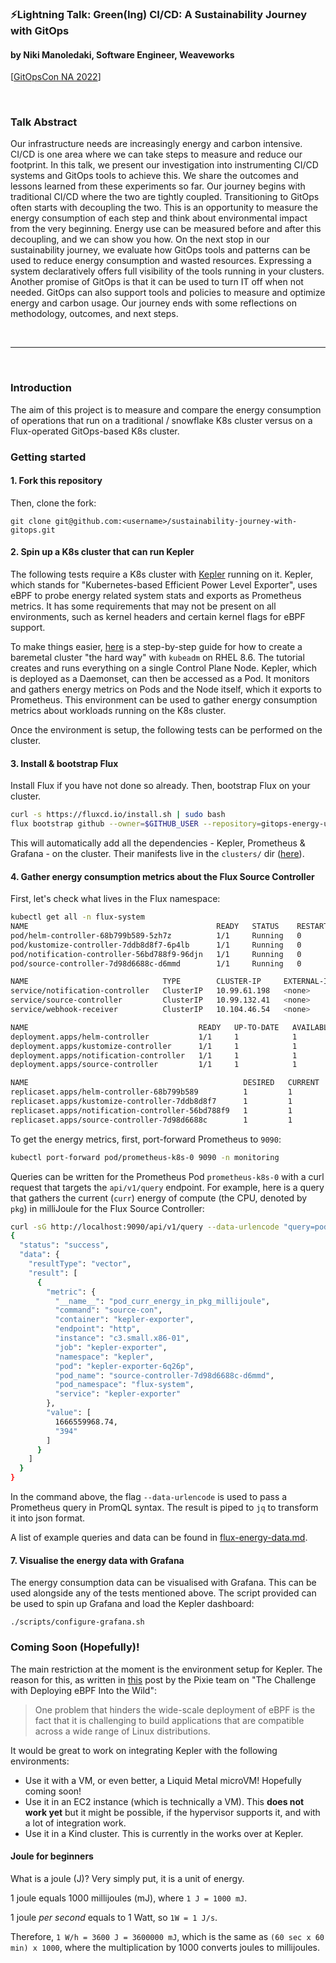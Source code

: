 ### ⚡Lightning Talk: Green(Ing) CI/CD: A Sustainability Journey with GitOps
#### by Niki Manoledaki, Software Engineer, Weaveworks
[[GitOpsCon NA 2022](https://gitopsconna22.sched.com/event/1AR8Y)]

</br>

### Talk Abstract
Our infrastructure needs are increasingly energy and carbon intensive. CI/CD is one area where we can take steps to measure and reduce our footprint. In this talk, we present our investigation into instrumenting CI/CD systems and GitOps tools to achieve this. We share the outcomes and lessons learned from these experiments so far. Our journey begins with traditional CI/CD where the two are tightly coupled. Transitioning to GitOps often starts with decoupling the two. This is an opportunity to measure the energy consumption of each step and think about environmental impact from the very beginning. Energy use can be measured before and after this decoupling, and we can show you how. On the next stop in our sustainability journey, we evaluate how GitOps tools and patterns can be used to reduce energy consumption and wasted resources. Expressing a system declaratively offers full visibility of the tools running in your clusters. Another promise of GitOps is that it can be used to turn IT off when not needed. GitOps can also support tools and policies to measure and optimize energy and carbon usage. Our journey ends with some reflections on methodology, outcomes, and next steps.

</br>

----

</br>

### Introduction

The aim of this project is to measure and compare the energy consumption of operations that run on a traditional / snowflake K8s cluster versus on a Flux-operated GitOps-based K8s cluster.

### Getting started

#### 1. Fork this repository
Then, clone the fork:
```
git clone git@github.com:<username>/sustainability-journey-with-gitops.git
```

#### 2. Spin up a K8s cluster that can run Kepler
The following tests require a K8s cluster with [Kepler](https://github.com/sustainable-computing-io/kepler) running on it. Kepler, which stands for "Kubernetes-based Efficient Power Level Exporter", uses eBPF to probe energy related system stats and exports as Prometheus metrics. It has some requirements that may not be present on all environments, such as kernel headers and certain kernel flags for eBPF support.

To make things easier, [here](create-cluster.md) is a step-by-step guide for how to create a baremetal cluster "the hard way" with `kubeadm` on RHEL 8.6. The tutorial creates and runs everything on a single Control Plane Node. Kepler, which is deployed as a Daemonset, can then be accessed as a Pod. It monitors and gathers energy metrics on Pods and the Node itself, which it exports to Prometheus. This environment can be used to gather energy consumption metrics about workloads running on the K8s cluster.

Once the environment is setup, the following tests can be performed on the cluster.


#### 3. Install & bootstrap Flux
Install Flux if you have not done so already. Then, bootstrap Flux on your cluster.
```bash
curl -s https://fluxcd.io/install.sh | sudo bash
flux bootstrap github --owner=$GITHUB_USER --repository=gitops-energy-usage --path=clusters
```
This will automatically add all the dependencies - Kepler, Prometheus & Grafana - on the cluster. Their manifests live in the `clusters/` dir ([here](clusters)).

#### 4. Gather energy consumption metrics about the Flux Source Controller

First, let's check what lives in the Flux namespace:
```bash
kubectl get all -n flux-system
NAME                                          READY   STATUS    RESTARTS   AGE
pod/helm-controller-68b799b589-5zh7z          1/1     Running   0          3m34s
pod/kustomize-controller-7ddb8d8f7-6p4lb      1/1     Running   0          3m34s
pod/notification-controller-56bd788f9-96djn   1/1     Running   0          3m34s
pod/source-controller-7d98d6688c-d6mmd        1/1     Running   0          3m34s

NAME                              TYPE        CLUSTER-IP     EXTERNAL-IP   PORT(S)   AGE
service/notification-controller   ClusterIP   10.99.61.198   <none>        80/TCP    3m35s
service/source-controller         ClusterIP   10.99.132.41   <none>        80/TCP    3m35s
service/webhook-receiver          ClusterIP   10.104.46.54   <none>        80/TCP    3m35s

NAME                                      READY   UP-TO-DATE   AVAILABLE   AGE
deployment.apps/helm-controller           1/1     1            1           3m35s
deployment.apps/kustomize-controller      1/1     1            1           3m35s
deployment.apps/notification-controller   1/1     1            1           3m35s
deployment.apps/source-controller         1/1     1            1           3m35s

NAME                                                DESIRED   CURRENT   READY   AGE
replicaset.apps/helm-controller-68b799b589          1         1         1       3m35s
replicaset.apps/kustomize-controller-7ddb8d8f7      1         1         1       3m35s
replicaset.apps/notification-controller-56bd788f9   1         1         1       3m35s
replicaset.apps/source-controller-7d98d6688c        1         1         1       3m35s
```

To get the energy metrics, first, port-forward Prometheus to `9090`:
```bash
kubectl port-forward pod/prometheus-k8s-0 9090 -n monitoring
```

Queries can be written for the Prometheus Pod `prometheus-k8s-0` with a curl request that targets the `api/v1/query` endpoint. For example, here is a query that gathers the current (`curr`) energy of compute (the CPU, denoted by `pkg`) in milliJoule for the Flux Source Controller:

```bash
curl -sG http://localhost:9090/api/v1/query --data-urlencode "query=pod_curr_energy_in_pkg_millijoule{pod_name='source-controller-7d98d6688c-d6mmd'}" | jq
{
  "status": "success",
  "data": {
    "resultType": "vector",
    "result": [
      {
        "metric": {
          "__name__": "pod_curr_energy_in_pkg_millijoule",
          "command": "source-con",
          "container": "kepler-exporter",
          "endpoint": "http",
          "instance": "c3.small.x86-01",
          "job": "kepler-exporter",
          "namespace": "kepler",
          "pod": "kepler-exporter-6q26p",
          "pod_name": "source-controller-7d98d6688c-d6mmd",
          "pod_namespace": "flux-system",
          "service": "kepler-exporter"
        },
        "value": [
          1666559968.74,
          "394"
        ]
      }
    ]
  }
}
```

In the command above, the flag `--data-urlencode` is used to pass a Prometheus query in PromQL syntax. The result is piped to `jq` to transform it into json format. 

A list of example queries and data can be found in [flux-energy-data.md](flux-energy-data.md).
<!-- 
#### Energy consumption metrics about all Flux Controllers

There are currently four default Flux controllers: the Source, Helm, Kustomize, and Notification Controllers.

The query below measures the energy consumption of all of the Pods in the `flux-system` namespace, where the Flux controllers are deployed.

The command below returns the **sum** of the energy consumed by the CPU to compute the Flux controllers:
```bash
curl -G http://localhost:9090/api/v1/query --data-urlencode "query=sum(pod_curr_energy_in_pkg_millijoule{pod_namespace='flux-system'})" | jq
{
  "status": "success",
  "data": {
    "resultType": "vector",
    "result": [
      {
        "metric": {},
        "value": [
          1664037856.556,
          "4"
        ]
      }
    ]
  }
}
```

The json results can be narrowed down with the following filters for `jq` to isolate and return the value alone:
```bash
curl -G http://localhost:9090/api/v1/query --data-urlencode "query=sum(pod_curr_energy_in_pkg_millijoule{pod_namespace='flux-system'})" | jq '.data.result[0].value[0]'
1664037900.094
```

The value here is 1664037900.094 mJ (millijoules). The section below, ["Joule for Beginners"](#joule-for-beginners), goes over the basics (or a refresher) of joules.

Ideally it would be great to narrow this further to a range that calculates the past hour by using a [range vector](https://prometheus.io/docs/prometheus/latest/querying/basics/#range-vector-selectors). -->
<!-- 
#### 4. Gather Node-level energy data

The `node_enegy_stat` vector will return information about the Kubernetes Node:
```bash
curl -G http://localhost:9090/api/v1/query --data-urlencode "query=node_energy_stat" | jq
{
  "status": "success",
  "data": {
    "resultType": "vector",
    "result": [
      {
        "metric": {
          "__name__": "node_energy_stat",
          "container": "kepler-exporter",
          "cpu_architecture": "Sandy Bridge",
          "endpoint": "http",
          "instance": "kind-control-plane",
          "job": "kepler-exporter",
          "namespace": "kepler",
          "node_block_devices_used": "20",
          "node_curr_bytes_read": "0",
          "node_curr_bytes_writes": "135168",
          "node_curr_cache_miss": "0",
          "node_curr_container_cpu_usage_seconds_total": "3",
          "node_curr_container_memory_working_set_bytes": "630784",
          "node_curr_cpu_cycles": "0",
          "node_curr_cpu_instr": "0",
          "node_curr_cpu_time": "0",
          "node_curr_energy_in_core_joule": "0.013000",
          "node_curr_energy_in_dram_joule": "0.095000",
          "node_curr_energy_in_gpu_joule": "0.000000",
          "node_curr_energy_in_other_joule": "0.000000",
          "node_curr_energy_in_pkg_joule": "0.013000",
          "node_curr_energy_in_uncore_joule": "0.000000",
          "node_name": "kind-control-plane",
          "pod": "kepler-exporter-7nbzs",
          "service": "kepler-exporter"
        },
        "value": [
          1664036361.77,
          "0"
        ]
      }
    ]
  }
}
```

Lastly, the json result for `node_energy_stat` narrowed down by adding filters to `jq`:
```bash
curl -G http://localhost:9090/api/v1/query --data-urlencode "query=node_energy_stat" | jq '.data.result[0].value[0]'
1664037946.617
``` -->

<!-- #### 5. Deploy a mock application with Flux
Uncomment the code for the mock API in `clusters/app.yaml` ([here](clusters/app.yaml)).
Commit and push these changes to your repository. This will trigger a reconciliation.

#### 6. Gather energy data with Prometheus
Query Prometheus to gather data about the Flux Controllers:
```bash
curl -G http://localhost:9090/api/v1/query --data-urlencode "query=pod_curr_energy_in_pkg_millijoule{pod_namespace='flux-system'}" | jq
``` -->

#### 7. Visualise the energy data with Grafana
The energy consumption data can be visualised with Grafana. This can be used alongside any of the tests mentioned above. 
The script provided can be used to spin up Grafana and load the Kepler dashboard:
```
./scripts/configure-grafana.sh
```

### Coming Soon (Hopefully)!

The main restriction at the moment is the environment setup for Kepler. The reason for this, as written in [this](https://blog.px.dev/ebpf-portability/) post by the Pixie team on "The Challenge with Deploying eBPF Into the Wild": 
> One problem that hinders the wide-scale deployment of eBPF is the fact that it is challenging to build applications that are compatible across a wide range of Linux distributions.

It would be great to work on integrating Kepler with the following environments:
- Use it with a VM, or even better, a Liquid Metal microVM! Hopefully coming soon!
- Use it in an EC2 instance (which is technically a VM). This **does not work yet** but it might be possible, if the hypervisor supports it, and with a lot of integration work.
- Use it in a Kind cluster. This is currently in the works over at Kepler.

#### Joule for beginners

What is a joule (J)? Very simply put, it is a unit of energy. 

1 joule equals 1000 millijoules (mJ), where `1 J = 1000 mJ`.

1 joule _per second_ equals to 1 Watt, so `1W = 1 J/s`.

Therefore, `1 W/h = 3600 J = 3600000 mJ`, which is the same as `(60 sec x 60 min) x 1000`, where the multiplication by 1000 converts joules to millijoules.